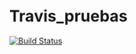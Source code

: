 # Travis_pruebas

[![Build Status](https://travis-ci.com/Enzo127/Travis_pruebas.svg?branch=main)](https://travis-ci.com/Enzo127/Travis_pruebas)